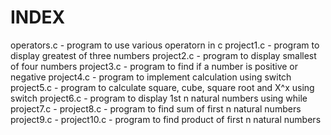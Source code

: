 # INDEX
operators.c - program to use various operatorn in c
project1.c - program to display greatest of three numbers
project2.c - program to display smallest of four numbers
project3.c - program to find if a number is positive or negative
project4.c - program to implement calculation using switch
project5.c - program to calculate square, cube, square root and X^x using switch
project6.c - program to display 1st n natural numbers using while
project7.c - 
project8.c - program to find sum of first n natural numbers
project9.c - 
project10.c - program to find product of first n natural numbers